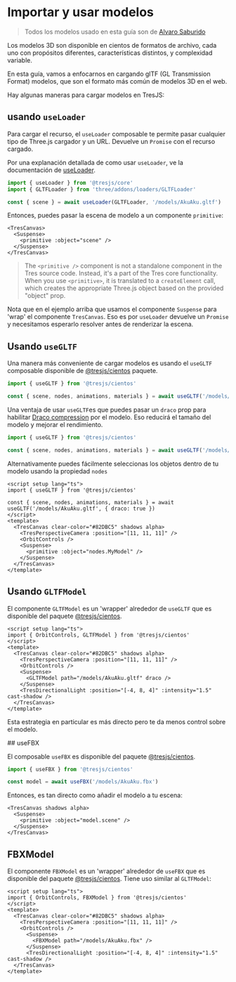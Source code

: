 # Importar y usar modelos

> Todos los modelos usado en esta guía son de [Alvaro Saburido](https://sketchfab.com/3d-models/aku-aku-7dfcb6edf10b4098bbb965c56fd3055c)

Los modelos 3D son disponible en cientos de formatos de archivo, cada uno con propósitos diferentes, características distintos, y complexidad variable.

En esta guía, vamos a enfocarnos en cargando glTF (GL Transmission Format) modelos, que son el formato más común de modelos 3D en el web.

<StackBlitzEmbed projectId="tresjs-gltf-load-model" />

Hay algunas maneras para cargar modelos en TresJS:

## usando `useLoader`

Para cargar el recurso, el `useLoader` composable te permite pasar cualquier tipo de Three.js cargador y un URL. Devuelve un `Promise` con el recurso cargado.

Por una explanación detallada de como usar `useLoader`, ve la documentación de [useLoader](/api/composables#useloader).

```ts
import { useLoader } from '@tresjs/core'
import { GLTFLoader } from 'three/addons/loaders/GLTFLoader'

const { scene } = await useLoader(GLTFLoader, '/models/AkuAku.gltf')
```

Entonces, puedes pasar la escena de modelo a un componente `primitive`:

```html{3}
<TresCanvas>
  <Suspense>
    <primitive :object="scene" />
  </Suspense>
</TresCanvas>
```

> The `<primitive />` component is not a standalone component in the Tres source code. Instead, it's a part of the Tres core functionality. When you use `<primitive>`, it is translated to a `createElement` call, which creates the appropriate Three.js object based on the provided "object" prop.

Nota que en el ejemplo arriba que usamos el componente `Suspense` para 'wrap' el componente `TresCanvas`. Eso es por `useLoader` devuelve un `Promise` y necesitamos esperarlo resolver antes de renderizar la escena.

## Usando `useGLTF`

Una manera más conveniente de cargar modelos es usando el `useGLTF` composable disponible de [@tresjs/cientos](https://github.com/Tresjs/tres/tree/main/packages/cientos) paquete.

```ts
import { useGLTF } from '@tresjs/cientos'

const { scene, nodes, animations, materials } = await useGLTF('/models/AkuAku.gltf')
```

Una ventaja de usar `useGLTF`es que puedes pasar un `draco` prop para habilitar [Draco compression](https://threejs.org/docs/index.html?q=drac#examples/en/loaders/DRACOLoader) por el modelo. Eso reducirá el tamaño del modelo y mejorar el rendimiento.

```ts
import { useGLTF } from '@tresjs/cientos'

const { scene, nodes, animations, materials } = await useGLTF('/models/AkuAku.gltf', { draco: true })
```

Alternativamente puedes fácilmente seleccionas los objetos dentro de tu modelo usando la propiedad `nodes`

```vue
<script setup lang="ts">
import { useGLTF } from '@tresjs/cientos'

const { scene, nodes, animations, materials } = await useGLTF('/models/AkuAku.gltf', { draco: true })
</script>
<template>
  <TresCanvas clear-color="#82DBC5" shadows alpha>
    <TresPerspectiveCamera :position="[11, 11, 11]" />
    <OrbitControls />
    <Suspense>
      <primitive :object="nodes.MyModel" />
    </Suspense>
  </TresCanvas>
</template>
```

## Usando `GLTFModel`

El componente `GLTFModel` es un 'wrapper' alrededor de `useGLTF` que es disponible del paquete [@tresjs/cientos](https://github.com/Tresjs/tres/tree/main/packages/cientos).

```vue{2,9}
<script setup lang="ts">
import { OrbitControls, GLTFModel } from '@tresjs/cientos'
</script>
<template>
  <TresCanvas clear-color="#82DBC5" shadows alpha>
    <TresPerspectiveCamera :position="[11, 11, 11]" />
    <OrbitControls />
    <Suspense>
      <GLTFModel path="/models/AkuAku.gltf" draco />
    </Suspense>
    <TresDirectionalLight :position="[-4, 8, 4]" :intensity="1.5" cast-shadow />
  </TresCanvas>
</template>
```

Esta estrategia en particular es más directo pero te da menos control sobre el modelo.

## useFBX

El composable `useFBX` es disponible del paquete [@tresjs/cientos](https://github.com/Tresjs/tres/tree/main/packages/cientos).

```ts
import { useFBX } from '@tresjs/cientos'

const model = await useFBX('/models/AkuAku.fbx')
```

Entonces, es tan directo como añadir el modelo a tu escena:

```html{3}
<TresCanvas shadows alpha>
  <Suspense>
    <primitive :object="model.scene" />
  </Suspense>
</TresCanvas>
```

## FBXModel

El componente `FBXModel` es un 'wrapper' alrededor de `useFBX` que es disponible del paquete [@tresjs/cientos](https://github.com/Tresjs/tres/tree/main/packages/cientos). Tiene uso similar al `GLTFModel`:

```vue{2,9}
<script setup lang="ts">
import { OrbitControls, FBXModel } from '@tresjs/cientos'
</script>
<template>
  <TresCanvas clear-color="#82DBC5" shadows alpha>
    <TresPerspectiveCamera :position="[11, 11, 11]" />
    <OrbitControls />
      <Suspense>
        <FBXModel path="/models/AkuAku.fbx" />
      </Suspense>
      <TresDirectionalLight :position="[-4, 8, 4]" :intensity="1.5" cast-shadow />
  </TresCanvas>
</template>
```
